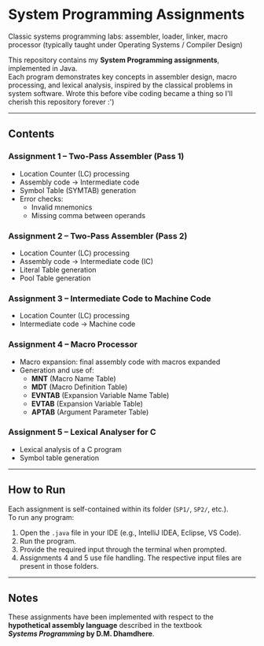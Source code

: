 # System Programming Assignments

Classic systems programming labs: assembler, loader, linker, macro processor (typically taught under Operating Systems / Compiler Design)

This repository contains my **System Programming assignments**, implemented in Java.  
Each program demonstrates key concepts in assembler design, macro processing, and lexical analysis, inspired by the classical problems in system software.
Wrote this before vibe coding became a thing so I'll cherish this repository forever :')

---

## Contents

### Assignment 1 – Two-Pass Assembler (Pass 1)
- Location Counter (LC) processing  
- Assembly code → Intermediate code  
- Symbol Table (SYMTAB) generation  
- Error checks:
  - Invalid mnemonics  
  - Missing comma between operands  

### Assignment 2 – Two-Pass Assembler (Pass 2)
- Location Counter (LC) processing  
- Assembly code → Intermediate code (IC)
- Literal Table generation
- Pool Table generation

### Assignment 3 – Intermediate Code to Machine Code
- Location Counter (LC) processing  
- Intermediate code → Machine code  

### Assignment 4 – Macro Processor
- Macro expansion: final assembly code with macros expanded  
- Generation and use of:
  - **MNT** (Macro Name Table)  
  - **MDT** (Macro Definition Table)  
  - **EVNTAB** (Expansion Variable Name Table)  
  - **EVTAB** (Expansion Variable Table)  
  - **APTAB** (Argument Parameter Table)  

### Assignment 5 – Lexical Analyser for C
- Lexical analysis of a C program  
- Symbol table generation  

---

## How to Run
Each assignment is self-contained within its folder (`SP1/`, `SP2/`, etc.).  
To run any program:
1. Open the `.java` file in your IDE (e.g., IntelliJ IDEA, Eclipse, VS Code).  
2. Run the program.  
3. Provide the required input through the terminal when prompted.
4. Assignments 4 and 5 use file handling. The respective input files are present in those folders.

---

## Notes
These assignments have been implemented with respect to the **hypothetical assembly language** described in the textbook  
**_Systems Programming_ by D.M. Dhamdhere**.  
